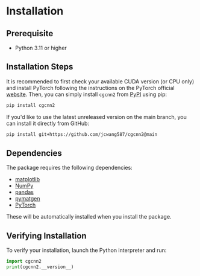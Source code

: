 # Installation

## Prerequisite

- Python 3.11 or higher

## Installation Steps

It is recommended to first check your available CUDA version (or CPU only) and install PyTorch following the instructions on the PyTorch official [website](https://pytorch.org/get-started/locally/). Then, you can simply install `cgcnn2` from [PyPI](https://pypi.org/project/cgcnn2/) using pip:

```bash
pip install cgcnn2
```

If you'd like to use the latest unreleased version on the main branch, you can install it directly from GitHub:

```bash
pip install git+https://github.com/jcwang587/cgcnn2@main
```

## Dependencies

The package requires the following dependencies:

* [matplotlib](https://matplotlib.org/)
* [NumPy](https://numpy.org/)
* [pandas](https://pandas.pydata.org/)
* [pymatgen](https://pymatgen.org/)
* [PyTorch](https://pytorch.org/)

These will be automatically installed when you install the package.

## Verifying Installation

To verify your installation, launch the Python interpreter and run:
```python
import cgcnn2
print(cgcnn2.__version__)
``` 
